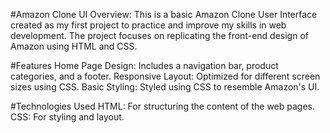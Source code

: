 #Amazon Clone UI
Overview: This is a basic Amazon Clone User Interface created as my first project to practice and improve my skills in web development. The project focuses on replicating the front-end design of Amazon using HTML and CSS.

#Features
Home Page Design: Includes a navigation bar, product categories, and a footer.
Responsive Layout: Optimized for different screen sizes using CSS.
Basic Styling: Styled using CSS to resemble Amazon's UI.

#Technologies Used
HTML: For structuring the content of the web pages.
CSS: For styling and layout.
